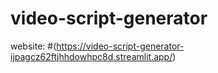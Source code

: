 # video-script-generator

website: #(https://video-script-generator-ijpagcz62ftjhhdowhpc8d.streamlit.app/)
